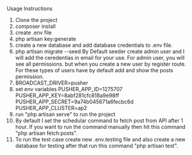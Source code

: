 Usage Instructions

1. Clone the project
2. composer install
3. create .env file
4. php artisan key:generate
5. create a new database and add database credentials to .env file.
6. php artisan migrate --seed
	By Default seeder create admin user and I will add the ceredentias in email for your use. For admin user, you will see all permissions. but when you create a new user by register route. For these types of users have by default add and show the posts permission.
7. BROADCAST_DRIVER=pusher
8.  set env variables
	PUSHER_APP_ID=1275707
	PUSHER_APP_KEY=8abf281cfc818a9e98ff
	PUSHER_APP_SECRET=9a74b045671a6fecbc6d
	PUSHER_APP_CLUSTER=ap2
9. run "php artisan serve" to run the project
10. By default I set the schedular command to fetch post from API after 1 hour. If you want to run the command manually then hit this command "php artisan fetch:posts".
11. To run the test case create new .env.testing file and also create a new database for testing after that run this command "php artisan test".
